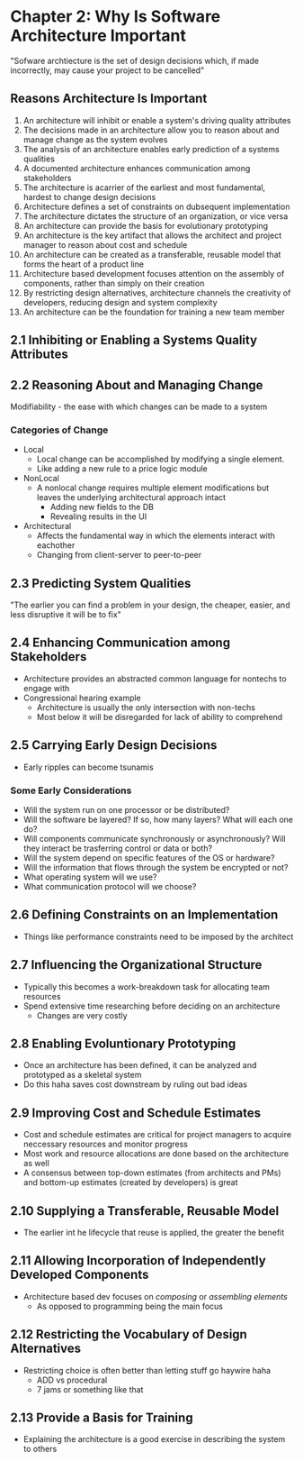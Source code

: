 # Chapter 2: Why Is Software Architecture Important

"Sofware archtiecture is the set of design decisions which, if made incorrectly, may cause your project to be cancelled"

## Reasons Architecture Is Important

1. An architecture will inhibit or enable a system's driving quality attributes
2. The decisions made in an architecture allow you to reason about and manage change as the system evolves
3. The analysis of an architecture enables early prediction of a systems qualities
4. A documented architecture enhances communication among stakeholders
5. The architecture is acarrier of the earliest and most fundamental, hardest to change design decisions
6. Architecture defines a set of constraints on dubsequent implementation
7. The architecture dictates the structure of an organization, or vice versa
8. An architecture can provide the basis for evolutionary prototyping
9. An architecture is the key artifact that allows the architect and project manager to reason about cost and schedule
10. An architecture can be created as a transferable, reusable model that forms the heart of a product line
11. Architecture based development focuses attention on the assembly of components, rather than simply on their creation
12. By restricting design alternatives, architecture channels the creativity of developers, reducing design and system complexity
13. An architecture can be the foundation for training a new team member

## 2.1 Inhibiting or Enabling a Systems Quality Attributes

## 2.2 Reasoning About and Managing Change

Modifiability - the ease with which changes can be made to a system

### Categories of Change

* Local
  * Local change can be accomplished by modifying a single element.
  * Like adding a new rule to a price logic module
* NonLocal
  * A nonlocal change requires multiple element modifications but leaves the underlying architectural approach intact
    * Adding new fields to the DB
    * Revealing results in the UI
* Architectural
  * Affects the fundamental way in which the elements interact with eachother
  * Changing from client-server to peer-to-peer

## 2.3 Predicting System Qualities

"The earlier you can find a problem in your design, the cheaper, easier, and less disruptive it will be to fix"

## 2.4 Enhancing Communication among Stakeholders

* Architecture provides an abstracted common language for nontechs to engage with
* Congressional hearing example
  * Architecture is usually the only intersection with non-techs
  * Most below it will be disregarded for lack of ability to comprehend

## 2.5 Carrying Early Design Decisions

* Early ripples can become tsunamis

### Some Early Considerations

* Will the system run on one processor or be distributed?
* Will the software be layered? If so, how many layers? What will each one do?
* Will components communicate synchronously or asynchronously? Will they interact be trasferring control or data or both?
* Will the system depend on specific features of the OS or hardware?
* Will the information that flows through the system be encrypted or not?
* What operating system will we use?
* What communication protocol will we choose?

## 2.6 Defining Constraints on an Implementation

* Things like performance constraints need to be imposed by the architect

## 2.7 Influencing the Organizational Structure

* Typically this becomes a work-breakdown task for allocating team resources
* Spend extensive time researching before deciding on an architecture
  * Changes are very costly

## 2.8 Enabling Evoluntionary Prototyping

* Once an architecture has been defined, it can be analyzed and prototyped as a skeletal system
* Do this haha saves cost downstream by ruling out bad ideas

## 2.9 Improving Cost and Schedule Estimates

* Cost and schedule estimates are critical for project managers to acquire neccessary resources and monitor progress
* Most work and resource allocations are done based on the architecture as well
* A consensus between top-down estimates (from architects and PMs) and bottom-up estimates (created by developers) is great

## 2.10 Supplying a Transferable, Reusable Model

* The earlier int he lifecycle that reuse is applied, the greater the benefit

## 2.11 Allowing Incorporation of Independently Developed Components

* Architecture based dev focuses on *composing* or *assembling elements*
  * As opposed to programming being the main focus

## 2.12 Restricting the Vocabulary of Design Alternatives

* Restricting choice is often better than letting stuff go haywire haha
  * ADD vs procedural
  * 7 jams or something like that

## 2.13 Provide a Basis for Training

* Explaining the architecture is a good exercise in describing the system to others

